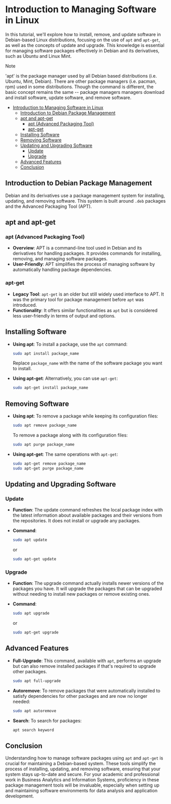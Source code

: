 # Introduction to Managing Software in Linux

In this tutorial, we'll explore how to install, remove, and update software in Debian-based Linux distributions, focusing on the use of `apt` and `apt-get`, as well as the concepts of update and upgrade. This knowledge is essential for managing software packages effectively in Debian and its derivatives, such as Ubuntu and Linux Mint.

> [!NOTE]
> 'apt' is the package manager used by all Debian based distributions (i.e. Ubuntu, Mint, Debian). There are other package managers (i.e. pacman, rpm) used in some distributions. Though the command is different, the basic concept remains the same -- package managers managers download and install software, update software, and remove software.

- [Introduction to Managing Software in Linux](#introduction-to-managing-software-in-linux)
  - [Introduction to Debian Package Management](#introduction-to-debian-package-management)
  - [apt and apt-get](#apt-and-apt-get)
    - [apt (Advanced Packaging Tool)](#apt-advanced-packaging-tool)
    - [apt-get](#apt-get)
  - [Installing Software](#installing-software)
  - [Removing Software](#removing-software)
  - [Updating and Upgrading Software](#updating-and-upgrading-software)
    - [Update](#update)
    - [Upgrade](#upgrade)
  - [Advanced Features](#advanced-features)
  - [Conclusion](#conclusion)

## Introduction to Debian Package Management

Debian and its derivatives use a package management system for installing, updating, and removing software. This system is built around `.deb` packages and the Advanced Packaging Tool (APT).

## apt and apt-get

### apt (Advanced Packaging Tool)

- **Overview**: APT is a command-line tool used in Debian and its derivatives for handling packages. It provides commands for installing, removing, and managing software packages.
- **User-Friendly**: APT simplifies the process of managing software by automatically handling package dependencies.

### apt-get

- **Legacy Tool**: `apt-get` is an older but still widely used interface to APT. It was the primary tool for package management before `apt` was introduced.
- **Functionality**: It offers similar functionalities as `apt` but is considered less user-friendly in terms of output and options.

## Installing Software

- **Using apt**: To install a package, use the `apt` command:

  ```bash
  sudo apt install package_name
  ```

  Replace `package_name` with the name of the software package you want to install.

- **Using apt-get**: Alternatively, you can use `apt-get`:

  ```bash
  sudo apt-get install package_name
  ```

## Removing Software

- **Using apt**: To remove a package while keeping its configuration files:

  ```bash
  sudo apt remove package_name
  ```

  To remove a package along with its configuration files:

  ```bash
  sudo apt purge package_name
  ```

- **Using apt-get**: The same operations with `apt-get`:

  ```bash
  sudo apt-get remove package_name
  sudo apt-get purge package_name
  ```

## Updating and Upgrading Software

### Update

- **Function**: The update command refreshes the local package index with the latest information about available packages and their versions from the repositories. It does not install or upgrade any packages.
- **Command**:

  ```bash
  sudo apt update
  ```

  or

  ```bash
  sudo apt-get update
  ```

### Upgrade

- **Function**: The upgrade command actually installs newer versions of the packages you have. It will upgrade the packages that can be upgraded without needing to install new packages or remove existing ones.
- **Command**:

  ```bash
  sudo apt upgrade
  ```

  or

  ```bash
  sudo apt-get upgrade
  ```

## Advanced Features

- **Full-Upgrade**: This command, available with `apt`, performs an upgrade but can also remove installed packages if that's required to upgrade other packages.

  ```bash
  sudo apt full-upgrade
  ```

- **Autoremove**: To remove packages that were automatically installed to satisfy dependencies for other packages and are now no longer needed:

  ```bash
  sudo apt autoremove
  ```

- **Search**: To search for packages:

  ```bash
  apt search keyword
  ```

## Conclusion

Understanding how to manage software packages using `apt` and `apt-get` is crucial for maintaining a Debian-based system. These tools simplify the process of installing, updating, and removing software, ensuring that your system stays up-to-date and secure. For your academic and professional work in Business Analytics and Information Systems, proficiency in these package management tools will be invaluable, especially when setting up and maintaining software environments for data analysis and application development.
